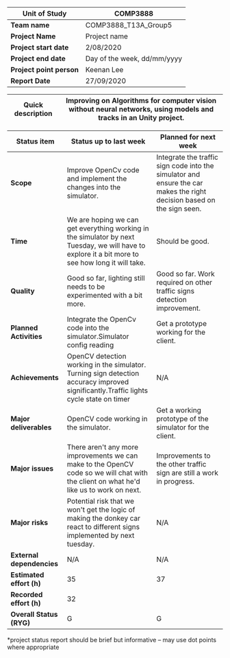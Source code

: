 | **Unit of Study** | COMP3888 |
| --- | --- |
| **Team name** | COMP3888\_T13A\_Group5 |
| **Project Name** | Project name |
| **Project start date** | 2/08/2020 |
| **Project end date** | Day of the week, dd/mm/yyyy |
| **Project point person** | Keenan Lee |
| **Report Date** | 27/09/2020 |

| **Quick description** | Improving on Algorithms for computer vision without neural networks, using models and tracks in an Unity project. |
| --- | --- |

| **Status item** | **Status up to last week** | **Planned for next week** |
| --- | --- | --- |
| **Scope** | Improve OpenCv code and implement the changes into the simulator. | Integrate the traffic sign code into the simulator and ensure the car makes the right decision based on the sign seen. |
| **Time** | We are hoping we can get everything working in the simulator by next Tuesday, we will have to explore it a bit more to see how long it will take. | Should be good. |
| **Quality** | Good so far, lighting still needs to be experimented with a bit more. | Good so far. Work required on other traffic signs detection improvement. |
| **Planned Activities** | Integrate the OpenCv code into the simulator.Simulator config reading | Get a prototype working for the client. |
| **Achievements** | OpenCV detection working in the simulator. Turning sign detection accuracy improved significantly.Traffic lights cycle state on timer | N/A |
| **Major deliverables** | OpenCV code working in the simulator. | Get a working prototype of the simulator for the client. |
| **Major issues** | There aren&#39;t any more improvements we can make to the OpenCV code so we will chat with the client on what he&#39;d like us to work on next. | Improvements to the other traffic sign are still a work in progress. |
| **Major risks** | Potential risk that we won&#39;t get the logic of making the donkey car react to different signs implemented by next tuesday. | N/A |
| **External dependencies** | N/A | N/A |
| **Estimated effort (h)** | 35 | 37 |
| **Recorded effort (h)** | 32 | |
| **Overall Status (RYG)** | G | G |

\*project status report should be brief but informative – may use dot points where appropriate